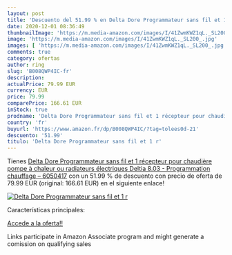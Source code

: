 ```yaml
---
layout: post
title: 'Descuento del 51.99 % en Delta Dore Programmateur sans fil et 1 r'
date: 2020-12-01 08:36:49
thumbnailImage: 'https://m.media-amazon.com/images/I/41ZwmKWZ1qL._SL200_.jpg'
image: 'https://m.media-amazon.com/images/I/41ZwmKWZ1qL._SL200_.jpg'
images: [ 'https://m.media-amazon.com/images/I/41ZwmKWZ1qL._SL200_.jpg' ]
comments: true
category: ofertas
author: ring
slug: 'B008QWP4IC-fr'
description:
actualPrice: 79.99 EUR
currency: EUR
price: 79.99
comparePrice: 166.61 EUR
inStock: true
prodname: 'Delta Dore Programmateur sans fil et 1 récepteur pour chaudière  pompe à chaleur ou radiateurs électriques Deltia 8.03 - Programmation chauffage – 6050417'
country: 'fr'
buyurl: 'https://www.amazon.fr/dp/B008QWP4IC/?tag=tolees0d-21'
descuento: '51.99'
titulo: 'Delta Dore Programmateur sans fil et 1 r'
---
```


Tienes [Delta Dore Programmateur sans fil et 1 récepteur pour chaudière  pompe à chaleur ou radiateurs électriques Deltia 8.03 - Programmation chauffage – 6050417](https://www.amazon.fr/dp/B008QWP4IC/?tag=tolees0d-21) con un 51.99 % de descuento con precio de oferta de 79.99 EUR (original: 166.61 EUR) en el siguiente enlace!

[![Delta Dore Programmateur sans fil et 1 r](https://m.media-amazon.com/images/I/41ZwmKWZ1qL._SL200_.jpg)](https://www.amazon.fr/dp/B008QWP4IC/?tag=tolees0d-21)

Características principales:


[Accede a la oferta!!](https://www.amazon.fr/dp/B008QWP4IC/?tag=tolees0d-21)

Links participate in Amazon Associate program and might generate a comission on qualifying sales


